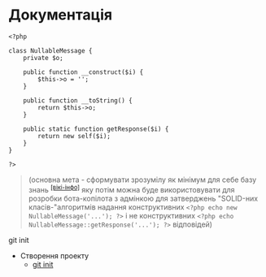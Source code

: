# Документація
```
<?php

class NullableMessage {
    private $o;

    public function __construct($i) {
        $this->o = '';
    }

    public function __toString() {
        return $this->o;
    }

    public static function getResponse($i) {
        return new self($i);
    }
}

?>
```
> (основна мета - сформувати зрозумілу як мінімум для себе базу знань <sup>[\[вікі-інфо\]](https://uk.wikipedia.org/wiki/%D0%91%D0%B0%D0%B7%D0%B0_%D0%B7%D0%BD%D0%B0%D0%BD%D1%8C)</sup> яку потім можна буде використовувати для розробки бота-копілота з адмінкою для затверджень "SOLID-них класів-"алгоритмів надання конструктивних ```<?php echo new NullableMessage('...'); ?>``` і не конструктивних ```<?php echo NullableMessage::getResponse('...'); ?>``` відповідей)

git init
* Створення проекту
  * [git init](manual/DESC-GIT-INIT.md)

